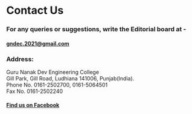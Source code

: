 # Contact Us  

### For any queries or suggestions, write the Editorial board at -

#### gndec.2021@gmail.com

### Address:   
Guru Nanak Dev Engineering College   
Gill Park, Gill Road, Ludhiana 141006, Punjab(India).  
Phone No. 0161-2502700, 0161-5064501    
Fax No. 0161-2502240  

#### [Find us on Facebook](https://www.facebook.com/official.gndec)
